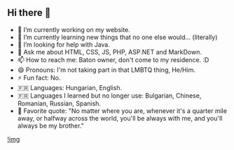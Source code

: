## Hi there 👋


- 🔭 I’m currently working on my website.
- 🌱 I’m currently learning new things that no one else would... (literally)
- 🤔 I’m looking for help with Java.
- 💬 Ask me about HTML, CSS, JS, PHP, ASP.NET and MarkDown.
- 📫 How to reach me: Baton owner, don't come to my residence. :D
- 😄 Pronouns: I'm not taking part in that LMBTQ thing, He/Him.
- ⚡ Fun fact: No.
- 🇫🇷 Languages: Hungarian, English.
- 🇫🇷 Languages I learned but no longer use: Bulgarian, Chinese, Romanian, Russian, Spanish.
- 💭 Favorite quote: "No matter where you are, whenever it's a quarter mile away, or halfway across the world, you'll be always with me, and you'll always be my brother."

[!img](https://veryuniqueusrnm.github.io/assets/i/New%20Project12.png)
